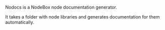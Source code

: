 Nodocs is a NodeBox node documentation generator.

It takes a folder with node libraries and generates documentation for them automatically.